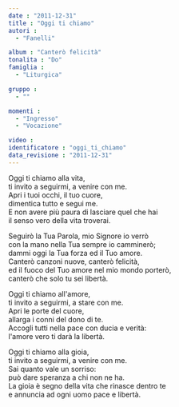 ```yaml
---
date : "2011-12-31"
title : "Oggi ti chiamo"
autori : 
  - "Fanelli"

album : "Canterò felicità"
tonalita : "Do"
famiglia : 
  - "Liturgica"

gruppo : 
  - ""

momenti : 
  - "Ingresso"
  - "Vocazione"

video : 
identificatore : "oggi_ti_chiamo"
data_revisione : "2011-12-31"
---
```

  
  
Oggi ti chiamo alla vita,  
ti invito a seguirmi, a venire con me.  
Apri i tuoi occhi, il tuo cuore,  
dimentica tutto e segui me.  
E non avere più paura di lasciare quel che hai  
il senso vero della vita troverai.   
  
  
Seguirò la Tua Parola, mio Signore io verrò  
con la mano nella Tua sempre io camminerò;  
dammi oggi la Tua forza ed il Tuo amore.  
Canterò canzoni nuove, canterò felicità,  
ed il fuoco del Tuo amore nel mio mondo porterò,  
canterò che solo tu sei libertà.  
  
  
Oggi ti chiamo all'amore,  
ti invito a seguirmi, a stare con me.  
Apri le porte del cuore,  
allarga i conni del dono di te.  
Accogli tutti nella pace con ducia e verità:  
l'amore vero ti darà la libertà.   
  
  
Oggi ti chiamo alla gioia,  
ti invito a seguirmi, a venire con me.  
Sai quanto vale un sorriso:  
può dare speranza a chi non ne ha.  
La gioia è segno della vita che rinasce dentro te  
e annuncia ad ogni uomo pace e libertà.   
  
  
  

